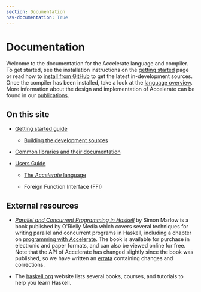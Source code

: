 ```yaml
---
section: Documentation
nav-documentation: True
---
```


Documentation
=============

Welcome to the documentation for the Accelerate language and compiler. To get
started, see the installation instructions on the [getting
started](/get-started.html) page or read how to [install from
GitHub](/get-started/install-from-github.html) to get the latest in-development
sources. Once the compiler has been installed, take a look at the [language
overview](/documentation/language-overview.html). More information about the
design and implementation of Accelerate can be found in our
[publications](/publications.html).


## On this site

  - [Getting started guide](/get-started.html)

    - [Building the development sources](/get-started/install-from-github.html)

  - [Common libraries and their documentation](/libraries.html)

  - [Users Guide](/documentation/users-guide.html)

    - [The _Accelerate_ language](/documentation/users-guide/the-accelerate-language.html)

    - Foreign Function Interface (FFI)


## External resources

  * [*Parallel and Concurrent Programming in Haskell*](http://chimera.labs.oreilly.com/books/1230000000929)
    by Simon Marlow is a book published by O'Rielly Media which covers several
    techniques for writing parallel and concurrent programs in
    Haskell, including a chapter on
    [programming with Accelerate](http://chimera.labs.oreilly.com/books/1230000000929/ch06.html).
    The book is available for purchase in electronic and paper formats, and can
    also be viewed online for free. Note that the API of Accelerate has changed
    slightly since the book was published, so we have written an
    [errata](/documentation/parallel-concurrent-programming-haskell-errata.html)
    containing changes and corrections.

  * The [haskell.org](https://www.haskell.org/documentation) website lists
    several books, courses, and tutorials to help you learn Haskell.

